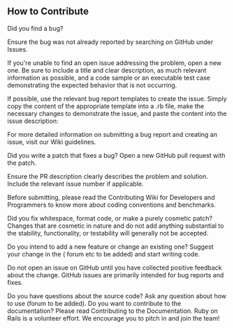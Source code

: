 ## How to Contribute
Did you find a bug?

Ensure the bug was not already reported by searching on GitHub under Issues.

If you're unable to find an open issue addressing the problem, open a new one. Be sure to include a title and clear description, as much relevant information as possible, and a code sample or an executable test case demonstrating the expected behavior that is not occurring.

If possible, use the relevant bug report templates to create the issue. 
Simply copy the content of the appropriate template into a .rb file, make the necessary changes to demonstrate the issue, and paste the content into the issue description:

For more detailed information on submitting a bug report and creating an issue, visit our Wiki guidelines.

Did you write a patch that fixes a bug?
Open a new GitHub pull request with the patch.

Ensure the PR description clearly describes the problem and solution. Include the relevant issue number if applicable.

Before submitting, please read the Contributing Wiki for Developers and Programmers to know more about coding conventions and benchmarks.

Did you fix whitespace, format code, or make a purely cosmetic patch?
Changes that are cosmetic in nature and do not add anything substantial to the stability, functionality, or testability will generally not be accepted.

Do you intend to add a new feature or change an existing one?
Suggest your change in the ( forum etc to be added) and start writing code.

Do not open an issue on GitHub until you have collected positive feedback about the change. GitHub issues are primarily intended for bug reports and fixes.

Do you have questions about the source code?
Ask any question about how to use (forum to be added).
Do you want to contribute to the documentation?
Please read Contributing to the Documentation.
Ruby on Rails is a volunteer effort. We encourage you to pitch in and join the team!
